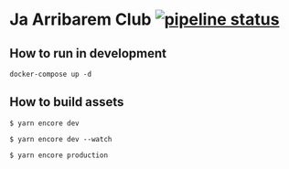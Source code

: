 # Ja Arribarem Club [![pipeline status](https://gitlab.com/rogerclotet/jaarribaremclub/badges/master/pipeline.svg)](https://gitlab.com/rogerclotet/jaarribaremclub/commits/master)

## How to run in development

```
docker-compose up -d
```

## How to build assets

```
$ yarn encore dev

$ yarn encore dev --watch

$ yarn encore production 
```
